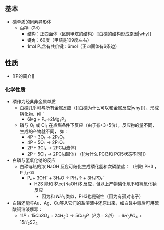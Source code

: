 ## 基本 
- 磷单质的同素异形体
	- 白磷（P4）
		- 结构：正四面体（区别甲烷的结构）[[白磷的结构形成原因|why]]
		- 键角：60度（甲烷是109度左右）
		- 1mol P₄含有共价键：6mol（正四面体有6条边）
## 性质
- [[P的简介]]
### 化学性质
- 磷作为经典非金属单质
	- 白磷几乎可与所有金属反应（[[白磷为什么可以和金属反应|why]]），形成磷化物，如：  
		- 6Mg + P₄→2Mg₃P₂
	- 磷与 O₂ 或 Cl₂ 在点燃条件下反应（由于有+3+5价），反应物的量不同，生成的产物就不同， 如：  
	    - 4P + 3O₂ → 2P₂O₃  
	    - 4P + 5O₂ → 2P₂O₅
	    - 2P + 3Cl₂ → 2PCl₃(液体) 
	    - 2P + 5Cl₂ → 2PCl₅(固体)  （[[为什么 PCl3和 PCl5状态不同]]）
- 白磷与氢氧化钠的反应
	- 白磷与热的浓 NaOH 反应可歧化生成磷化氢和次磷酸盐： （制取 PH3 ，P 为-3） 
		- P₄ + 3OH⁻ + 3H₂O → PH₃↑ + 3H₂PO₂⁻  
			- H2S 能和 $\ce{NaOH}$ 反应，但以上产物磷化氢不和氢氧化钠反应
				- 因为和 $NH_3$ 类似，PH3也是碱性（因为有孤对电子）
- 白磷还能将Au、Ag、Cu等从它们的盐溶液中还原出来，如白磷中毒后可用硫酸铜溶液解毒：  
	- $11P + 15CuSO_4 + 24H_2O \rightarrow 5Cu_3P（P为-3价） + 6H_3PO_4 + 15H_2SO_4$  


